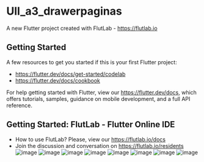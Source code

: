 # Ull_a3_drawerpaginas

A new Flutter project created with FlutLab - https://flutlab.io

## Getting Started

A few resources to get you started if this is your first Flutter project:

- https://flutter.dev/docs/get-started/codelab
- https://flutter.dev/docs/cookbook

For help getting started with Flutter, view our
https://flutter.dev/docs, which offers tutorials,
samples, guidance on mobile development, and a full API reference.

## Getting Started: FlutLab - Flutter Online IDE

- How to use FlutLab? Please, view our https://flutlab.io/docs
- Join the discussion and conversation on https://flutlab.io/residents
![image](https://github.com/LGonzalezMendoza/act3_UII/assets/143547970/e3d07eb7-9374-40a0-a3d6-e1bf5e71a23b)
![image](https://github.com/LGonzalezMendoza/act3_UII/assets/143547970/aa98bdbe-3a89-4522-83e2-4909de5b633c)
![image](https://github.com/LGonzalezMendoza/act3_UII/assets/143547970/0ee8a867-e2c1-40bc-bb71-cb0da7944e20)
![image](https://github.com/LGonzalezMendoza/act3_UII/assets/143547970/0bbcf571-4a46-4ea7-bfbd-7b4cdd6d027c)
![image](https://github.com/LGonzalezMendoza/act3_UII/assets/143547970/12d9ff1c-3be5-433e-8d17-0b5101803bf9)
![image](https://github.com/LGonzalezMendoza/act3_UII/assets/143547970/35403ae4-1c05-4f9e-90a7-7ea327cb658d)
![image](https://github.com/LGonzalezMendoza/act3_UII/assets/143547970/76f5be74-8410-4c54-b219-7d49fdea2b27)
![image](https://github.com/LGonzalezMendoza/act3_UII/assets/143547970/b6f5abee-97b5-4f97-8838-0aa8a96c691c)
